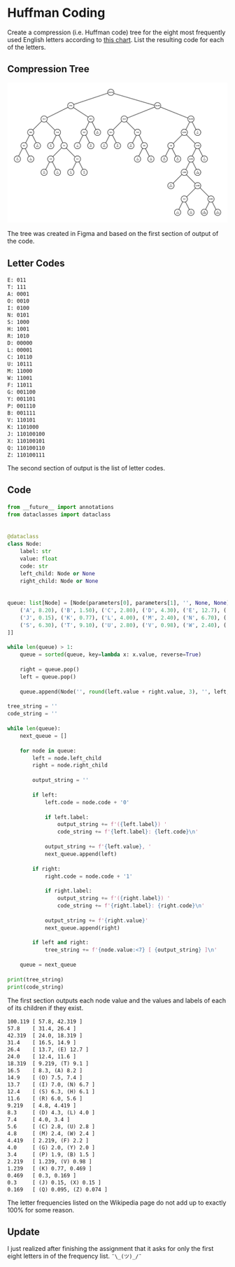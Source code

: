 # Huffman Coding

Create a compression (i.e. Huffman code) tree for the eight most frequently used English letters according to 
[this chart](https://en.wikipedia.org/wiki/Letter_frequency). List the resulting code for each of the letters.

## Compression Tree

![huffman_coding_graph.png](huffman_coding_graph.png)

The tree was created in Figma and based on the first section of output of the code.

## Letter Codes

```
E: 011
T: 111
A: 0001
O: 0010
I: 0100
N: 0101
S: 1000
H: 1001
R: 1010
D: 00000
L: 00001
C: 10110
U: 10111
M: 11000
W: 11001
F: 11011
G: 001100
Y: 001101
P: 001110
B: 001111
V: 110101
K: 1101000
J: 110100100
X: 110100101
Q: 110100110
Z: 110100111
```

The second section of output is the list of letter codes.

## Code

```python
from __future__ import annotations
from dataclasses import dataclass


@dataclass
class Node:
    label: str
    value: float
    code: str
    left_child: Node or None
    right_child: Node or None


queue: list[Node] = [Node(parameters[0], parameters[1], '', None, None) for parameters in [
    ('A', 8.20), ('B', 1.50), ('C', 2.80), ('D', 4.30), ('E', 12.7), ('F', 2.20), ('G', 2.00), ('H', 6.10), ('I', 7.00),
    ('J', 0.15), ('K', 0.77), ('L', 4.00), ('M', 2.40), ('N', 6.70), ('O', 7.50), ('P', 1.90), ('Q', .095), ('R', 6.00),
    ('S', 6.30), ('T', 9.10), ('U', 2.80), ('V', 0.98), ('W', 2.40), ('X', 0.15), ('Y', 2.00), ('Z', .074)
]]

while len(queue) > 1:
    queue = sorted(queue, key=lambda x: x.value, reverse=True)

    right = queue.pop()
    left = queue.pop()

    queue.append(Node('', round(left.value + right.value, 3), '', left, right))

tree_string = ''
code_string = ''

while len(queue):
    next_queue = []

    for node in queue:
        left = node.left_child
        right = node.right_child

        output_string = ''

        if left:
            left.code = node.code + '0'

            if left.label:
                output_string += f'({left.label}) '
                code_string += f'{left.label}: {left.code}\n'

            output_string += f'{left.value}, '
            next_queue.append(left)

        if right:
            right.code = node.code + '1'

            if right.label:
                output_string += f'({right.label}) '
                code_string += f'{right.label}: {right.code}\n'

            output_string += f'{right.value}'
            next_queue.append(right)

        if left and right:
            tree_string += f'{node.value:<7} [ {output_string} ]\n'

    queue = next_queue

print(tree_string)
print(code_string)
```

The first section outputs each node value and the values and labels of each of its children if they exist.

```
100.119 [ 57.8, 42.319 ]
57.8    [ 31.4, 26.4 ]
42.319  [ 24.0, 18.319 ]
31.4    [ 16.5, 14.9 ]
26.4    [ 13.7, (E) 12.7 ]
24.0    [ 12.4, 11.6 ]
18.319  [ 9.219, (T) 9.1 ]
16.5    [ 8.3, (A) 8.2 ]
14.9    [ (O) 7.5, 7.4 ]
13.7    [ (I) 7.0, (N) 6.7 ]
12.4    [ (S) 6.3, (H) 6.1 ]
11.6    [ (R) 6.0, 5.6 ]
9.219   [ 4.8, 4.419 ]
8.3     [ (D) 4.3, (L) 4.0 ]
7.4     [ 4.0, 3.4 ]
5.6     [ (C) 2.8, (U) 2.8 ]
4.8     [ (M) 2.4, (W) 2.4 ]
4.419   [ 2.219, (F) 2.2 ]
4.0     [ (G) 2.0, (Y) 2.0 ]
3.4     [ (P) 1.9, (B) 1.5 ]
2.219   [ 1.239, (V) 0.98 ]
1.239   [ (K) 0.77, 0.469 ]
0.469   [ 0.3, 0.169 ]
0.3     [ (J) 0.15, (X) 0.15 ]
0.169   [ (Q) 0.095, (Z) 0.074 ]
```

The letter frequencies listed on the Wikipedia page do not add up to exactly 100% for some reason.

## Update

I just realized after finishing the assignment that it asks for only the first eight letters in of the frequency list. 
`¯\_(ツ)_/¯`
